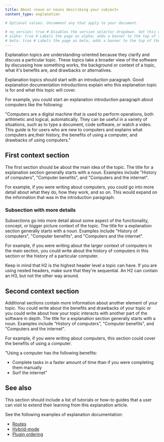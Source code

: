```yaml
---
title: About <noun or nouns describing your subject> 
content_type: explanation

# Optional values. Uncomment any that apply to your document.

# no_version: true # Disables the version selector dropdown. Set this on pages that belong to doc sets without versions like /konnect/.
# alpha: true # Labels the page as alpha; adds a banner to the top of the page.
# beta: true # Labels the page as beta; adds a banner to the top of the page.
---
```


Explanation topics are understanding-oriented because they clarify and discuss a particular topic. These topics take a broader view of the software by discussing how something works, the background or context of a topic, what it's benefits are, and drawbacks or alternatives.

Explanation topics should start with an introduction paragraph. Good explanation documentation introductions explain who this explanation topic is for and what this topic will cover. 

For example, you could start an explanation introduction paragraph about computers like the following:

"Computers are a digital machine that is used to perform operations, both arthimetic and logical, automatically. They can be useful in a variety of situations, such as to type a document, code software, or watch a video. This guide is for users who are new to computers and explains what computers are,their history, the benefits of using a computer, and drawbacks of using computers."

## First context section <!-- Header optional if there's only one section in the article -->

The first section should be about the main idea of the topic. The title for a explanation section generally starts with a noun. Examples include "History of computers", "Computer benefits", and "Computers and the internet". 

For example, if you were writing about computers, you could go into more detail about what they do, how they work, and so on. This would expand on the information that was in the introduction paragraph. 

### Subsection with more details <!-- Optional --> 

Subsections go into more detail about some aspect of the functionality, concept, or bigger picture context of the topic. The title for a explanation section generally starts with a noun. Examples include "History of computers", "Computer benefits", and "Computers and the internet".

For example, if you were writing about the larger context of computers in the main section, you could write about the history of computers in this section or the history of a particular computer.
 
Keep in mind that H2 is the highest header level a topic can have. If you are using nested headers, make sure that they're sequential. An H2 can contain an H3, but not the other way around.
 
## Second context section <!-- Optional -->

Additional sections contain more information about another element of your topic. You could write about the benefits and drawbacks of your topic or you could write about how your topic interacts with another part of the software in depth. The title for a explanation section generally starts with a noun. Examples include "History of computers", "Computer benefits", and "Computers and the internet".

For example, if you were writing about computers, this section could cover the benefits of using a computer.

"Using a computer has the following benefits:

* Complete tasks in a faster amount of time than if you were completing them manually
* Surf the internet"

## See also <!-- Optional -->

This section should include a list of tutorials or how-to guides that a user can visit to extend their learning from this explanation article.

See the following examples of explanation documentation:
* [Routes](/gateway/{{page.kong_version}}/key-concepts/routes/)
* [Hybrid-mode](/gateway/{{page.kong_version}}/production/deployment-topologies/hybrid-mode/)
* [Plugin ordering](/gateway/{{page.kong_version}}/kong-enterprise/plugin-ordering/)